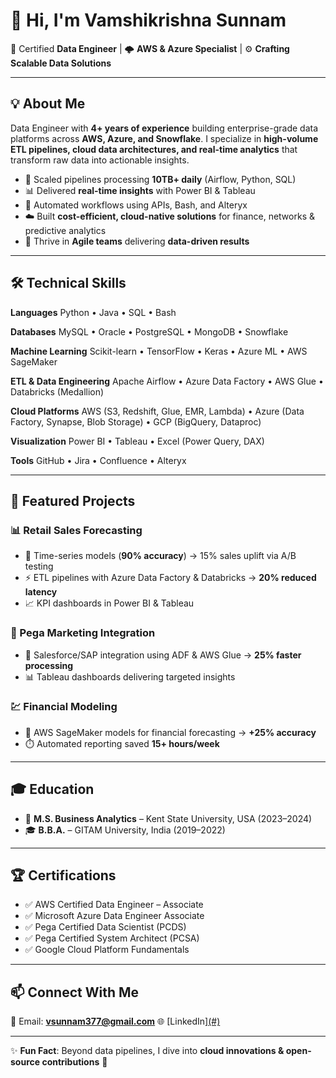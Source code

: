 # 👋 Hi, I'm **Vamshikrishna Sunnam**

💼 Certified **Data Engineer** | 🌩️ **AWS & Azure Specialist** | ⚙️ **Crafting Scalable Data Solutions**

---

## 💡 About Me

Data Engineer with **4+ years of experience** building enterprise-grade data platforms across **AWS, Azure, and Snowflake**.
I specialize in **high-volume ETL pipelines, cloud data architectures, and real-time analytics** that transform raw data into actionable insights.

* 🚀 Scaled pipelines processing **10TB+ daily** (Airflow, Python, SQL)
* 📊 Delivered **real-time insights** with Power BI & Tableau
* 🤖 Automated workflows using APIs, Bash, and Alteryx
* ☁️ Built **cost-efficient, cloud-native solutions** for finance, networks & predictive analytics
* 🤝 Thrive in **Agile teams** delivering **data-driven results**

---

## 🛠️ Technical Skills

**Languages**
Python • Java • SQL • Bash

**Databases**
MySQL • Oracle • PostgreSQL • MongoDB • Snowflake

**Machine Learning**
Scikit-learn • TensorFlow • Keras • Azure ML • AWS SageMaker

**ETL & Data Engineering**
Apache Airflow • Azure Data Factory • AWS Glue • Databricks (Medallion)

**Cloud Platforms**
AWS (S3, Redshift, Glue, EMR, Lambda) • Azure (Data Factory, Synapse, Blob Storage) • GCP (BigQuery, Dataproc)

**Visualization**
Power BI • Tableau • Excel (Power Query, DAX)

**Tools**
GitHub • Jira • Confluence • Alteryx

---

## 📌 Featured Projects

### 📊 Retail Sales Forecasting

* 🧮 Time-series models (**90% accuracy**) → 15% sales uplift via A/B testing
* ⚡ ETL pipelines with Azure Data Factory & Databricks → **20% reduced latency**
* 📈 KPI dashboards in Power BI & Tableau

### 🏦 Pega Marketing Integration

* 🔗 Salesforce/SAP integration using ADF & AWS Glue → **25% faster processing**
* 📊 Tableau dashboards delivering targeted insights

### 💹 Financial Modeling

* 🤖 AWS SageMaker models for financial forecasting → **+25% accuracy**
* ⏱️ Automated reporting saved **15+ hours/week**

---

## 🎓 Education

* 📘 **M.S. Business Analytics** – Kent State University, USA (2023–2024)
* 🎓 **B.B.A.** – GITAM University, India (2019–2022)

---

## 🏆 Certifications

* ✅ AWS Certified Data Engineer – Associate
* ✅ Microsoft Azure Data Engineer Associate
* ✅ Pega Certified Data Scientist (PCDS)
* ✅ Pega Certified System Architect (PCSA)
* ✅ Google Cloud Platform Fundamentals

---

## 📫 Connect With Me

📧 Email: **[vsunnam377@gmail.com](mailto:vsunnam377@gmail.com)**
🌐 [LinkedIn][(#)](https://www.linkedin.com/in/vamshisun/) 

---

✨ **Fun Fact**: Beyond data pipelines, I dive into **cloud innovations & open-source contributions** 🚀
